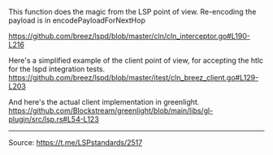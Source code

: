 This function does the magic from the LSP point of view. Re-encoding the payload is in encodePayloadForNextHop

https://github.com/breez/lspd/blob/master/cln/cln_interceptor.go#L190-L216

Here's a simplified example of the client point of view, for accepting the htlc for the lspd integration tests.
https://github.com/breez/lspd/blob/master/itest/cln_breez_client.go#L129-L203

And here's the actual client implementation in greenlight.
https://github.com/Blockstream/greenlight/blob/main/libs/gl-plugin/src/lsp.rs#L54-L123

---

Source: https://t.me/LSPstandards/2517